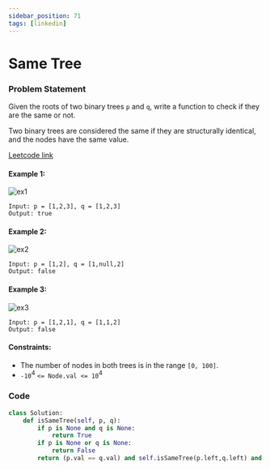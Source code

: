 ```yaml
---
sidebar_position: 71
tags: [linkedin]
---
```


# Same Tree

### Problem Statement

Given the roots of two binary trees `p` and `q`, write a function to check if they are the same or not.

Two binary trees are considered the same if they are structurally identical, and the nodes have the same value.

[Leetcode link](https://leetcode.com/problems/same-tree)

#### Example 1:

![ex1](https://assets.leetcode.com/uploads/2020/12/20/ex1.jpg)

```
Input: p = [1,2,3], q = [1,2,3]
Output: true
```

#### Example 2:

![ex2](https://assets.leetcode.com/uploads/2020/12/20/ex2.jpg)

```
Input: p = [1,2], q = [1,null,2]
Output: false
```

#### Example 3:

![ex3](https://assets.leetcode.com/uploads/2020/12/20/ex3.jpg)

```
Input: p = [1,2,1], q = [1,1,2]
Output: false
```

#### Constraints:

- The number of nodes in both trees is in the range `[0, 100]`.
- `-10`<sup>4</sup> `<= Node.val <= 10`<sup>4</sup>

### Code

```python title="Python Code"
class Solution:
    def isSameTree(self, p, q):
        if p is None and q is None:
            return True
        if p is None or q is None:
            return False
        return (p.val == q.val) and self.isSameTree(p.left,q.left) and self.isSameTree(p.right,q.right)

```
